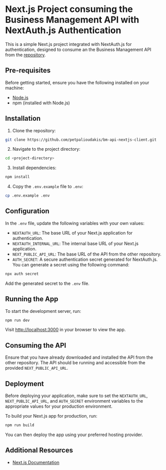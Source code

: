 # Next.js Project consuming the Business Management API with NextAuth.js Authentication

This is a simple Next.js project integrated with NextAuth.js for authentication, designed to consume an  the Business Management API from the  [repository](https://github.com/petpalioudakis/business-management-api.git).

## Pre-requisites

Before getting started, ensure you have the following installed on your machine:

- [Node.js](https://nodejs.org/)
- npm (installed with Node.js)

## Installation

1. Clone the repository:

```bash
git clone https://github.com/petpalioudakis/bm-api-nextjs-client.git
```

2. Navigate to the project directory:

```bash
cd <project-directory>
```

3. Install dependencies:

```bash
npm install
```

4. Copy the `.env.example` file to `.env`:

```bash
cp .env.example .env
```


## Configuration

In the `.env` file, update the following variables with your own values:

- `NEXTAUTH_URL`: The base URL of your Next.js application for authentication.
- `NEXTAUTH_INTERNAL_URL`: The internal base URL of your Next.js application.
- `NEXT_PUBLIC_API_URL`: The base URL of the API from the other repository.
- `AUTH_SECRET`: A secure authentication secret generated for NextAuth.js. You can generate a secret using the following command:

```bash
npx auth secret
```
Add the generated secret to the `.env` file.

## Running the App

To start the development server, run:

```bash
npm run dev
```

Visit [http://localhost:3000](http://localhost:3000) in your browser to view the app.


## Consuming the API

Ensure that you have already downloaded and installed the API from the other repository. The API should be running and accessible from the provided `NEXT_PUBLIC_API_URL`.

## Deployment

Before deploying your application, make sure to set the `NEXTAUTH_URL`, `NEXT_PUBLIC_API_URL`, and `AUTH_SECRET` environment variables to the appropriate values for your production environment.

To build your Next.js app for production, run:

```bash
npm run build
```

You can then deploy the app using your preferred hosting provider.

## Additional Resources

- [Next.js Documentation](https://nextjs.org/docs)
